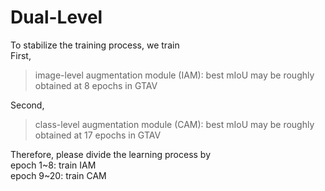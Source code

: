 # Dual-Level

To stabilize the training process, we train  
First, 
> image-level augmentation module (IAM): best mIoU may be roughly obtained at 8 epochs in GTAV  

Second, 
> class-level augmentation module (CAM): best mIoU may be roughly obtained at 17 epochs in GTAV

Therefore, please divide the learning process by  
epoch 1~8: train IAM<br>
epoch 9~20: train CAM<br>
